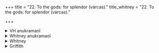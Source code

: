 +++
title = "22. To the gods: for splendor (várcas)."
title_whitney = "22. To the gods: for splendor (várcas)."

+++

<details><summary>VH anukramaṇī</summary>

वर्चः प्राप्तिः।  
१-६ वसिष्ठः। वर्चः, बृहस्पतिः, विश्वे देवाः। अनुष्टुप्, १ विराट् त्रिष्टुप्, ३ पञ्चपदा परानुष्टुप् विराडतिजगती, ४ त्र्यवसाना षट् पदा जगती।
</details>

<details><summary>Whitney anukramaṇī</summary>

[Vasiṣṭha.—varcasyam. bārhaspatyam uta vāiśvadevam. ānuṣṭubham: 1. virāṭ triṣṭubh; 3. 5-p. parānuṣṭub virāḍatijagatī; 4. 3-av. 6-p. jagatī.]
</details>



<details><summary>Whitney</summary>

### Comment
Found also (except vs. 6) in Pāipp. iii. Is reckoned to the varcasya gaṇa (Kāuś. 12. 10, note), and used in a charm for splendor (13. 1), with binding on an amulet of ivory. The comm. quotes the hymn also as employed by the Nakṣ. K. in a mahāśānti called brāhmī, for attainment of brahman-splendor; and by Pariś. iv. 1, in the daily morning consecration of an elephant for a king.


### Translations
Translated: Ludwig, p. 461; Weber, xvii. 282; Griffith, i. 115.
</details>

<details><summary>Griffith</summary>

The taming and training of an elephant for a king to ride on
</details>
